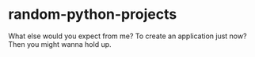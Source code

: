 # random-python-projects


What else would you expect from me? To create an application just now? Then you might wanna hold up.
